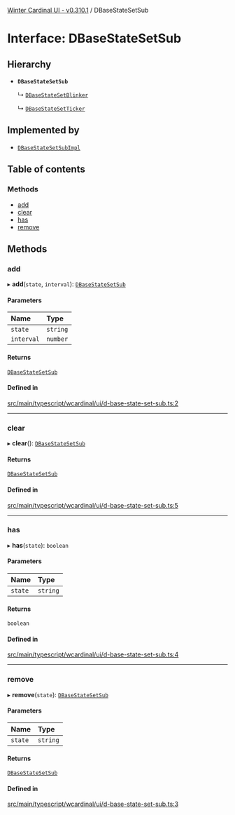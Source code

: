 [Winter Cardinal UI - v0.310.1](../index.md) / DBaseStateSetSub

# Interface: DBaseStateSetSub

## Hierarchy

- **`DBaseStateSetSub`**

  ↳ [`DBaseStateSetBlinker`](DBaseStateSetBlinker.md)

  ↳ [`DBaseStateSetTicker`](DBaseStateSetTicker.md)

## Implemented by

- [`DBaseStateSetSubImpl`](../classes/DBaseStateSetSubImpl.md)

## Table of contents

### Methods

- [add](DBaseStateSetSub.md#add)
- [clear](DBaseStateSetSub.md#clear)
- [has](DBaseStateSetSub.md#has)
- [remove](DBaseStateSetSub.md#remove)

## Methods

### add

▸ **add**(`state`, `interval`): [`DBaseStateSetSub`](DBaseStateSetSub.md)

#### Parameters

| Name | Type |
| :------ | :------ |
| `state` | `string` |
| `interval` | `number` |

#### Returns

[`DBaseStateSetSub`](DBaseStateSetSub.md)

#### Defined in

[src/main/typescript/wcardinal/ui/d-base-state-set-sub.ts:2](https://github.com/winter-cardinal/winter-cardinal-ui/blob/v0.310.1/src/main/typescript/wcardinal/ui/d-base-state-set-sub.ts#L2)

___

### clear

▸ **clear**(): [`DBaseStateSetSub`](DBaseStateSetSub.md)

#### Returns

[`DBaseStateSetSub`](DBaseStateSetSub.md)

#### Defined in

[src/main/typescript/wcardinal/ui/d-base-state-set-sub.ts:5](https://github.com/winter-cardinal/winter-cardinal-ui/blob/v0.310.1/src/main/typescript/wcardinal/ui/d-base-state-set-sub.ts#L5)

___

### has

▸ **has**(`state`): `boolean`

#### Parameters

| Name | Type |
| :------ | :------ |
| `state` | `string` |

#### Returns

`boolean`

#### Defined in

[src/main/typescript/wcardinal/ui/d-base-state-set-sub.ts:4](https://github.com/winter-cardinal/winter-cardinal-ui/blob/v0.310.1/src/main/typescript/wcardinal/ui/d-base-state-set-sub.ts#L4)

___

### remove

▸ **remove**(`state`): [`DBaseStateSetSub`](DBaseStateSetSub.md)

#### Parameters

| Name | Type |
| :------ | :------ |
| `state` | `string` |

#### Returns

[`DBaseStateSetSub`](DBaseStateSetSub.md)

#### Defined in

[src/main/typescript/wcardinal/ui/d-base-state-set-sub.ts:3](https://github.com/winter-cardinal/winter-cardinal-ui/blob/v0.310.1/src/main/typescript/wcardinal/ui/d-base-state-set-sub.ts#L3)
